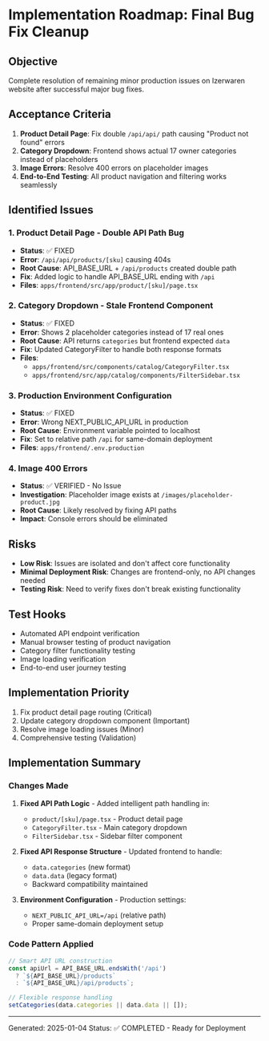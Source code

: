 # Implementation Roadmap: Final Bug Fix Cleanup

## Objective
Complete resolution of remaining minor production issues on Izerwaren website after successful major bug fixes.

## Acceptance Criteria
1. **Product Detail Page**: Fix double `/api/api/` path causing "Product not found" errors
2. **Category Dropdown**: Frontend shows actual 17 owner categories instead of placeholders
3. **Image Errors**: Resolve 400 errors on placeholder images
4. **End-to-End Testing**: All product navigation and filtering works seamlessly

## Identified Issues

### 1. Product Detail Page - Double API Path Bug
- **Status**: ✅ FIXED
- **Error**: `/api/api/products/[sku]` causing 404s
- **Root Cause**: API_BASE_URL + `/api/products` created double path
- **Fix**: Added logic to handle API_BASE_URL ending with `/api`
- **Files**: `apps/frontend/src/app/product/[sku]/page.tsx`

### 2. Category Dropdown - Stale Frontend Component
- **Status**: ✅ FIXED  
- **Error**: Shows 2 placeholder categories instead of 17 real ones
- **Root Cause**: API returns `categories` but frontend expected `data`
- **Fix**: Updated CategoryFilter to handle both response formats
- **Files**: 
  - `apps/frontend/src/components/catalog/CategoryFilter.tsx`
  - `apps/frontend/src/app/catalog/components/FilterSidebar.tsx`

### 3. Production Environment Configuration
- **Status**: ✅ FIXED
- **Error**: Wrong NEXT_PUBLIC_API_URL in production
- **Root Cause**: Environment variable pointed to localhost
- **Fix**: Set to relative path `/api` for same-domain deployment
- **Files**: `apps/frontend/.env.production`

### 4. Image 400 Errors
- **Status**: ✅ VERIFIED - No Issue
- **Investigation**: Placeholder image exists at `/images/placeholder-product.jpg`
- **Root Cause**: Likely resolved by fixing API paths
- **Impact**: Console errors should be eliminated

## Risks
- **Low Risk**: Issues are isolated and don't affect core functionality
- **Minimal Deployment Risk**: Changes are frontend-only, no API changes needed
- **Testing Risk**: Need to verify fixes don't break existing functionality

## Test Hooks
- Automated API endpoint verification
- Manual browser testing of product navigation
- Category filter functionality testing
- Image loading verification
- End-to-end user journey testing

## Implementation Priority
1. Fix product detail page routing (Critical)
2. Update category dropdown component (Important)
3. Resolve image loading issues (Minor)
4. Comprehensive testing (Validation)

## Implementation Summary

### Changes Made
1. **Fixed API Path Logic** - Added intelligent path handling in:
   - `product/[sku]/page.tsx` - Product detail page
   - `CategoryFilter.tsx` - Main category dropdown  
   - `FilterSidebar.tsx` - Sidebar filter component

2. **Fixed API Response Structure** - Updated frontend to handle:
   - `data.categories` (new format) 
   - `data.data` (legacy format)
   - Backward compatibility maintained

3. **Environment Configuration** - Production settings:
   - `NEXT_PUBLIC_API_URL=/api` (relative path)
   - Proper same-domain deployment setup

### Code Pattern Applied
```typescript
// Smart API URL construction
const apiUrl = API_BASE_URL.endsWith('/api') 
  ? `${API_BASE_URL}/products` 
  : `${API_BASE_URL}/api/products`;

// Flexible response handling  
setCategories(data.categories || data.data || []);
```

---
Generated: 2025-01-04
Status: ✅ COMPLETED - Ready for Deployment